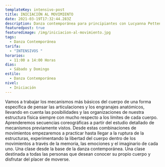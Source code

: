 ```yaml
---
templateKey: intensivo-post
title: INICIACIÓN AL MOVIMIENTO
date: 2021-03-19T17:32:44.283Z
description: Danza contemporánea para principiantes con Lucyanna Pettengill
featuredpost: true
featuredimage: /img/iniciacion-al-movimiento.jpg
tags:
  - Danza Contemporánea
tarifa:
  - "INTENSIVOS "
horarios:
  - 11:00 a 14:00 Horas
dias:
  - Sábado y Domingo
estilo:
  - Danza Contemporánea
nivel:
  - Iniciación
---
```

<!--StartFragment-->

Vamos a trabajar los mecanismos más básicos del cuerpo de una forma específica de pensar las articulaciones y los engranajes anatómicos, llevando en cuenta las posibilidades y las organizaciones de nuestra estructura física siempre con mucho respecto a los límites de cada cuerpo. Aprenderemos secuencias coreográficas a partir del estudio detallado de mecanismos previamente vistos. Desde estas combinaciones de movimientos empezaremos a practicar hasta llegar a la ruptura de la estructuras, experimentando la libertad del cuerpo dentro de los movimientos a través de la memoria, las emociones y el imaginario de cada uno. Una clase desde la base de la danza contemporánea. Una clase destinada a todas las personas que desean conocer su propio cuerpo y disfrutar del placer de moverse.

<!--EndFragment-->